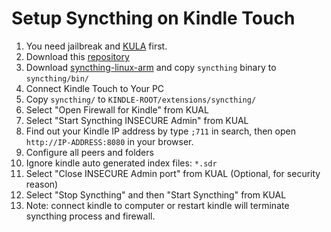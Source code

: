 Setup Syncthing on Kindle Touch
==========================

1. You need jailbreak and [KULA](http://www.mobileread.com/forums/showthread.php?t=203326) first.
1. Download this [repository](https://github.com/gutenye/syncthing-kindle/archive/master.zip)
1. Download [syncthing-linux-arm](https://github.com/syncthing/syncthing/releases) and copy `syncthing` binary to `syncthing/bin/`
1. Connect Kindle Touch to Your PC
1. Copy `syncthing/` to `KINDLE-ROOT/extensions/syncthing/`
1. Select "Open Firewall for Kindle" from KUAL
1. Select "Start Syncthing INSECURE Admin" from KUAL
1. Find out your Kindle IP address by type `;711` in search, then open `http://IP-ADDRESS:8080` in your browser. <br>
1. Configure all peers and folders
1. Ignore kindle auto generated index files: `*.sdr`
1. Select "Close INSECURE Admin port" from KUAL (Optional, for security reason)
1. Select "Stop Syncthing" and then "Start Syncthing" from KUAL
1. Note: connect kindle to computer or restart kindle will terminate syncthing process and firewall.
